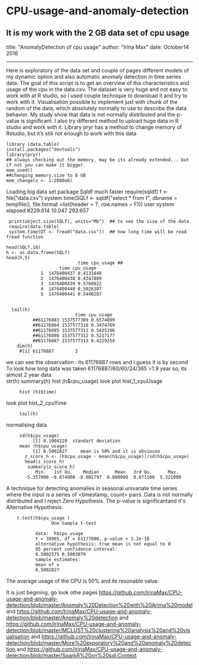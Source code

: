 # CPU-usage-and-anomaly-detection
It is my work with the 2 GB data set of cpu usage
---
title: "AnomalyDetection of cpu usage"
author: "Irina Max"
date: October14 2016
     
---
Here is exploratory of the data set and couple of pages different models of my dynamic option and also automatic anomaly detection in time series data. The goal of this script is to get an overview of the characteristics and usage of the cpu in the data.csv. The dataset is very huge and not easy to work with at R studio, so I used couple technique to download it and try to work with it.
Visualisation possible to implement just with chunk of the random of the data, which absolutely normally to use to describe the data behavior.
My study show that data is not normally distributed and the p-value is significant. I also try different method to upload huge data in R studio and work with it. 
Library pryr has a method to change memory of Rstudio, but it’s still not enough to work with this data

    library (data.table)
    install.packages("devtools")
    library(pryr)  
    ## always checking out the memory, may be its already extended... but if not you can make it bigger.
    mem_used()
    ##chenging memory.size to 8 GB
    mem_change(x <- 1:2000e6) 

Loading big data set package Sqldf much faster 
    require(sqldf)
    f <- file("data.csv")
    system.time(SQLf <- sqldf("select * from f", dbname = tempfile(), 
                          file.format =list(header = T, row.names = F)))
user  system elapsed 
   #229.614  10.047 292.657 

     print(object.size(SQLf), units="Mb")  ## to see the size of the data
     require(data.table)
     system.time(DT <- fread("data.csv"))  ## how long time will be read fread function

    head(SQLf,10)
    h <- as.data.frame(SQLf)
    head(h,5)  
                               time cpu_usage ##
                        time cpu_usage
                 1  1476400437 0.4131848
                 2  1476400438 0.4347889
                 3  1476400439 0.5760822
                 4  1476400440 0.5026307
                 5  1476400441 0.5440287
                
                          
      tail(h)
                              time cpu_usage
              ##61176883 1537577309 0.6574899
              ##61176884 1537577310 0.3474769
              ##61176885 1537577311 0.5435166
              ##61176886 1537577312 0.5217177
              ##61176887 1537577313 0.4229254
        dim(h) 
         #[1] 61176887        2    
we can see the observation : its 61176887 rows and I guess it  is by second
To look how long data was taken  61176887/60/60/24/365 =1.9 year so, its almost 2 year data  
         str(h)
         summary(h)
         hist (h$cpu_usage) 
look  plot hist_1_cpuUsage

         hist (h1$time)
look  plot hist_2_cpuYime

         tail(h)
normalising data 

         sd(h$cpu_usage)  
              [1] 0.1004229  standart deviation
         mean (h$cpu_usage) 
              [1] 0.5002827     mean is 50% and it is obviouse
           z_score_h <- (h$cpu_usage - mean(h$cpu_usage))/sd(h$cpu_usage)
           head(z_score_h)
            summary(z_score_h)
               Min.   1st Qu.    Median      Mean   3rd Qu.      Max. 
           -5.357000 -0.674000 -0.001797  0.000000  0.671100  5.321000 

A technique for detecting anomalies in seasonal univariate time series where the input is a series of <timestamp, count> pairs.
Data is not normally distributed  and I reject Zero Hypothesis. The p-value is significantand it's Alternative Hypothesis.
          
        t.test(h$cpu_usage )
                     One Sample t-test

               data:  h$cpu_usage
               t = 38965, df = 61177000, p-value < 2.2e-16
               alternative hypothesis: true mean is not equal to 0
               95 percent confidence interval:
               0.5002575 0.5003079
               sample estimates:
               mean of x 
               0.5002827 
               
The avarage usage of the CPU is 50% and its resonable value.

It is just begining, go look othe pages 
https://github.com/IrinaMax/CPU-usage-and-anomaly-detection/blob/master/Anomaly%20Detection%20with%20Arima%20model
and https://github.com/IrinaMax/CPU-usage-and-anomaly-detection/blob/master/Anomaly%20detection
and https://github.com/IrinaMax/CPU-usage-and-anomaly-detection/blob/master/MCLUST%20clustering%20analysis%20and%20visualisation
and https://github.com/IrinaMax/CPU-usage-and-anomaly-detection/blob/master/More%20exporatory%20and%20anomaly%20detection
and https://github.com/IrinaMax/CPU-usage-and-anomaly-detection/blob/master/SparkR%20on%20sql.Context
